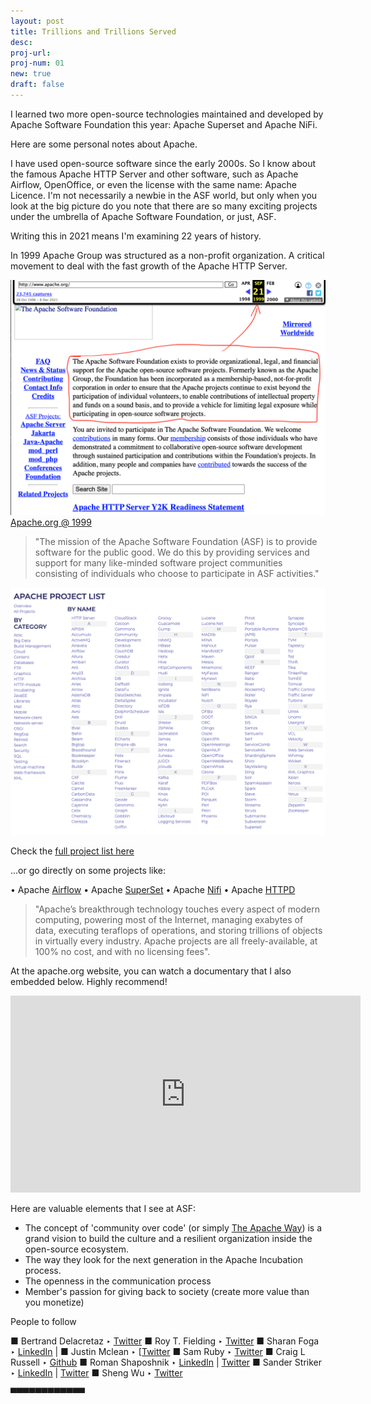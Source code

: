 ```yaml
---
layout: post
title: Trillions and Trillions Served
desc:
proj-url:
proj-num: 01
new: true
draft: false
---
```


I learned two more open-source technologies maintained and developed by Apache Software Foundation this year: Apache Superset and Apache NiFi. 

Here are some personal notes about Apache. 

I have used open-source software since the early 2000s. So I know about the famous Apache HTTP Server and other software, such as Apache Airflow, OpenOffice, or even the license with the same name: Apache Licence. I'm not necessarily a newbie in the ASF world, but only when you look at the big picture do you note that there are so many exciting projects under the umbrella of Apache Software Foundation, or just, ASF. 

Writing this in 2021 means I'm examining 22 years of history. 

In 1999 Apache Group was structured as a non-profit organization. A critical movement to deal with the fast growth of the Apache HTTP Server.

![](https://github.com/maluta/maluta.github.com/raw/master/images/apache-1.png)
[Apache.org @ 1999](https://web.archive.org/web/19990921062925/http://www.apache.org/)


> "The mission of the Apache Software Foundation (ASF) is to provide software for the public good. We do this by providing services and support for many like-minded software project communities consisting of individuals who choose to participate in ASF activities." 

![](https://github.com/maluta/maluta.github.com/raw/master/images/apache-2.png)


Check the [full project list here](https://apache.org/index.html#projects-list) 

...or go directly on some projects like:

• Apache [Airflow](http://airflow.apache.org/)
• Apache [SuperSet](http://superset.apache.org/)
• Apache [Nifi](http://nifi.apache.org/)
• Apache [HTTPD](https://httpd.apache.org/)


> "Apache’s breakthrough technology touches every aspect of modern computing, powering most of the Internet, managing exabytes of data, executing teraflops of operations, and storing trillions of objects in virtually every industry. Apache projects are all freely-available, at 100% no cost, and with no licensing fees". 


At the apache.org website, you can watch a documentary that I also embedded below. Highly recommend! 


<center><iframe width="560" height="315" src="https://www.youtube.com/embed/JUt2nb0mgwg" title="YouTube video player" frameborder="0" allow="accelerometer; autoplay; clipboard-write; encrypted-media; gyroscope; picture-in-picture" allowfullscreen></iframe></center>
 

Here are valuable elements that I see at ASF: 

- The concept of 'community over code' (or simply [The Apache Way](https://www.apache.org/theapacheway/)) is a grand vision to build the culture and a resilient organization inside the open-source ecosystem. 
- The way they look for the next generation in the Apache Incubation process.
- The openness in the communication process
- Member's passion for giving back to society (create more value than you monetize)


People to follow

■ Bertrand Delacretaz ‣ [Twitter](https://twitter.com/bdelacretaz)
■ Roy T. Fielding ‣ [Twitter](https://twitter.com/fielding)
■ Sharan Foga ‣ [LinkedIn](https://www.linkedin.com/in/sfoga/?originalSubdomain=se) | 
■ Justin Mclean ‣ [[Twitter](https://twitter.com/justinmclean)
■ Sam Ruby ‣ [Twitter](https://twitter.com/samruby) 
■ Craig L Russell ‣ [Github](https://github.com/clr-apache)
■ Roman Shaposhnik ‣ [LinkedIn](https://www.linkedin.com/in/shaposhnik/) | [Twitter](https://twitter.com/rhatr)
■ Sander Striker ‣ [LinkedIn](https://www.linkedin.com/in/sstriker/?originalSubdomain=nl) | [Twitter](https://twitter.com/sstriker)
■ Sheng Wu ‣ [Twitter](https://twitter.com/wusheng1108)

▀▀▀▀▀▀▀▀▀▀▀▀
<br>
 
